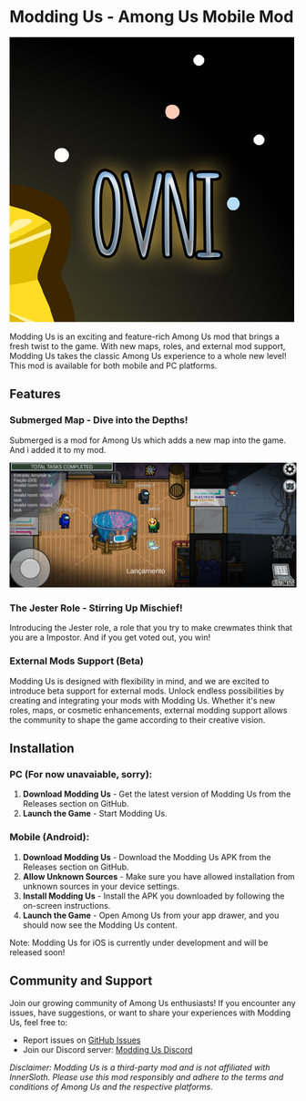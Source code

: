 # Modding Us - Among Us Mobile Mod

![Modding Us Logo](Overnightlogo.png)

Modding Us is an exciting and feature-rich Among Us mod that brings a fresh twist to the game. With new maps, roles, and external mod support, Modding Us takes the classic Among Us experience to a whole new level! This mod is available for both mobile and PC platforms.

## Features

### Submerged Map - Dive into the Depths!

Submerged is a mod for Among Us which adds a new map into the game. And i added it to my mod.

![Submerged Map Screenshot](submergedandroid.png)

### The Jester Role - Stirring Up Mischief!

Introducing the Jester role, a role that you try to make crewmates think that you are a Impostor. And if you get voted out, you win!

### External Mods Support (Beta)

Modding Us is designed with flexibility in mind, and we are excited to introduce beta support for external mods. Unlock endless possibilities by creating and integrating your mods with Modding Us. Whether it's new roles, maps, or cosmetic enhancements, external modding support allows the community to shape the game according to their creative vision.

## Installation

### PC (For now unavaiable, sorry):

1. **Download Modding Us** - Get the latest version of Modding Us from the Releases section on GitHub.
5. **Launch the Game** - Start Modding Us.

### Mobile (Android):

1. **Download Modding Us** - Download the Modding Us APK from the Releases section on GitHub.
2. **Allow Unknown Sources** - Make sure you have allowed installation from unknown sources in your device settings.
3. **Install Modding Us** - Install the APK you downloaded by following the on-screen instructions.
4. **Launch the Game** - Open Among Us from your app drawer, and you should now see the Modding Us content.

Note: Modding Us for iOS is currently under development and will be released soon!

## Community and Support

Join our growing community of Among Us enthusiasts! If you encounter any issues, have suggestions, or want to share your experiences with Modding Us, feel free to:

- Report issues on [GitHub Issues](https://github.com/Pietrodjaowjao/ModdingUs/issues)
- Join our Discord server: [Modding Us Discord](https://discord.gg/KRCSmSqgHz)

*Disclaimer: Modding Us is a third-party mod and is not affiliated with InnerSloth. Please use this mod responsibly and adhere to the terms and conditions of Among Us and the respective platforms.*
